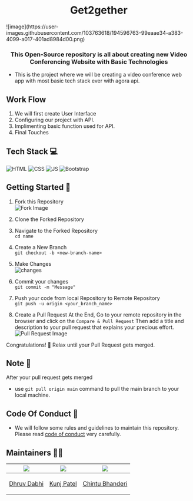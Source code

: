 <h1 align="center">Get2gether</h1>
![image](https://user-images.githubusercontent.com/103763618/194596763-99eaae34-a383-4099-a017-401ad8984d00.png)

<h3 align="center">This Open-Source repository is all about creating new Video Conferencing Website with Basic Technologies</h3>


- This is the project where we will be creating a video conference web app with most basic tech stack ever with agora api.

## Work Flow 
1. We will first create User Interface
2. Configuring our project with API.
3. Implimenting basic function used for API.
4. Final Touches

## Tech Stack 💻

![HTML](https://img.shields.io/badge/html5%20-%23E34F26.svg?&style=for-the-badge&logo=html5&logoColor=white)
![CSS](https://img.shields.io/badge/css3%20-%231572B6.svg?&style=for-the-badge&logo=css3&logoColor=white)
![JS](https://img.shields.io/badge/javascript%20-%23323330.svg?&style=for-the-badge&logo=javascript&logoColor=%23F7DF1E)
<img alt="Bootstrap" src="https://img.shields.io/badge/bootstrap-%23563D7C.svg?style=for-the-badge&logo=bootstrap&logoColor=white"/>

## Getting Started 🚀

1. Fork this Repository<br>
![Fork Image](https://user-images.githubusercontent.com/41269164/70219309-9a3eca80-176a-11ea-8a4d-1bd701d07314.png)


2. Clone the Forked Repository


3. Navigate to the Forked Repository<br>
`cd name`

4. Create a New Branch<br>
`git checkout -b <new-branch-name>`

5. Make Changes<br>
![changes](https://media.giphy.com/media/QNFhOolVeCzPQ2Mx85/200w_d.gif)

6. Commit your changes<br>
`git commit -m "Message"`

7. Push your code from local Repository to Remote Repository<br>
`git push -u origin <your_branch_name>`

8. Create a Pull Request
At the End, Go to your remote repository in the browser and click on the `Compare & Pull Request`
Then add a title and description to your pull request that explains your precious effort.
![Pull Request Image](https://user-images.githubusercontent.com/41269164/70219707-47194780-176b-11ea-96c2-d0c401ddb1e0.png)

Congratulations! 🥳 Relax until your Pull Request gets merged.
## Note 📝
After your pull request gets merged
- use `git pull origin main` command to pull the main branch to your local machine.

## Code Of Conduct 📖
- We will follow some rules and guidelines to maintain this repository. Please read [code of conduct](./CODE_OF_CONDUCT.md) very carefully.


## Maintainers 👨‍🔧


|<img src="https://avatars.githubusercontent.com/u/91935072?v=">|<img src="https://avatars.githubusercontent.com/u/103763618?v=4">|<img src="https://avatars.githubusercontent.com/u/87899102?v=4">
|----------------------------|--------|----------------------------|
|<p align="center">[Dhruv Dabhi](https://github.com/dhruvdabhi101)</p>|<p align="center">[Kunj Patel](https://github.com/kunjgit)</p>|<p align="center">[Chintu Bhanderi](https://github.com/chintu-bhanderi)</p>|

